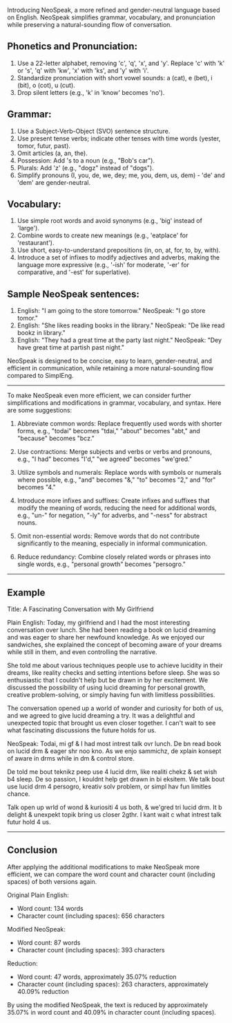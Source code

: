 Introducing NeoSpeak, a more refined and gender-neutral language based on English. NeoSpeak simplifies grammar, vocabulary, and pronunciation while preserving a natural-sounding flow of conversation.

## Phonetics and Pronunciation:

1.  Use a 22-letter alphabet, removing 'c', 'q', 'x', and 'y'. Replace 'c' with 'k' or 's', 'q' with 'kw', 'x' with 'ks', and 'y' with 'i'.
2.  Standardize pronunciation with short vowel sounds: a (cat), e (bet), i (bit), o (cot), u (cut).
3.  Drop silent letters (e.g., 'k' in 'know' becomes 'no').

## Grammar:

1.  Use a Subject-Verb-Object (SVO) sentence structure.
2.  Use present tense verbs; indicate other tenses with time words (yester, tomor, futur, past).
3.  Omit articles (a, an, the).
4.  Possession: Add 's to a noun (e.g., "Bob's car").
5.  Plurals: Add 'z' (e.g., "dogz" instead of "dogs").
6.  Simplify pronouns (I, you, de, we, dey; me, you, dem, us, dem) - 'de' and 'dem' are gender-neutral.

## Vocabulary:

1.  Use simple root words and avoid synonyms (e.g., 'big' instead of 'large').
2.  Combine words to create new meanings (e.g., 'eatplace' for 'restaurant').
3.  Use short, easy-to-understand prepositions (in, on, at, for, to, by, with).
4.  Introduce a set of infixes to modify adjectives and adverbs, making the language more expressive (e.g., '-ish' for moderate, '-er' for comparative, and '-est' for superlative).

## Sample NeoSpeak sentences:

1.  English: "I am going to the store tomorrow." NeoSpeak: "I go store tomor."
2.  English: "She likes reading books in the library." NeoSpeak: "De like read bookz in library."
3.  English: "They had a great time at the party last night." NeoSpeak: "Dey have great time at partish past night."

NeoSpeak is designed to be concise, easy to learn, gender-neutral, and efficient in communication, while retaining a more natural-sounding flow compared to SimplEng.

---

To make NeoSpeak even more efficient, we can consider further simplifications and modifications in grammar, vocabulary, and syntax. Here are some suggestions:

1.  Abbreviate common words: Replace frequently used words with shorter forms, e.g., "todai" becomes "tdai," "about" becomes "abt," and "because" becomes "bcz."
    
2.  Use contractions: Merge subjects and verbs or verbs and pronouns, e.g., "I had" becomes "I'd," "we agreed" becomes "we'gred."
    
3.  Utilize symbols and numerals: Replace words with symbols or numerals where possible, e.g., "and" becomes "&," "to" becomes "2," and "for" becomes "4."
    
4.  Introduce more infixes and suffixes: Create infixes and suffixes that modify the meaning of words, reducing the need for additional words, e.g., "un-" for negation, "-ly" for adverbs, and "-ness" for abstract nouns.
    
5.  Omit non-essential words: Remove words that do not contribute significantly to the meaning, especially in informal communication.
    
6.  Reduce redundancy: Combine closely related words or phrases into single words, e.g., "personal growth" becomes "persogro."

---

## Example

Title: A Fascinating Conversation with My Girlfriend

Plain English: Today, my girlfriend and I had the most interesting conversation over lunch. She had been reading a book on lucid dreaming and was eager to share her newfound knowledge. As we enjoyed our sandwiches, she explained the concept of becoming aware of your dreams while still in them, and even controlling the narrative.

She told me about various techniques people use to achieve lucidity in their dreams, like reality checks and setting intentions before sleep. She was so enthusiastic that I couldn't help but be drawn in by her excitement. We discussed the possibility of using lucid dreaming for personal growth, creative problem-solving, or simply having fun with limitless possibilities.

The conversation opened up a world of wonder and curiosity for both of us, and we agreed to give lucid dreaming a try. It was a delightful and unexpected topic that brought us even closer together. I can't wait to see what fascinating discussions the future holds for us.

NeoSpeak: Todai, mi gf & I had most intrest talk ovr lunch. De bn read book on lucid drm & eager shr noo kno. As we enjo sammichz, de xplain konsept of aware in drms while in dm & control store.

De told me bout teknikz peep use 4 lucid drm, like realiti chekz & set wish b4 sleep. De so passion, I kouldnt help get drawn in bi eksitem. We talk bout use lucid drm 4 persogro, kreativ solv problem, or simpl hav fun limitles chance.

Talk open up wrld of wond & kuriositi 4 us both, & we'gred tri lucid drm. It b delight & unexpekt topik bring us closer 2gthr. I kant wait c what intrest talk futur hold 4 us.

---

## Conclusion

After applying the additional modifications to make NeoSpeak more efficient, we can compare the word count and character count (including spaces) of both versions again.

Original Plain English:

-   Word count: 134 words
-   Character count (including spaces): 656 characters

Modified NeoSpeak:

-   Word count: 87 words
-   Character count (including spaces): 393 characters

Reduction:

-   Word count: 47 words, approximately 35.07% reduction
-   Character count (including spaces): 263 characters, approximately 40.09% reduction

By using the modified NeoSpeak, the text is reduced by approximately 35.07% in word count and 40.09% in character count (including spaces).